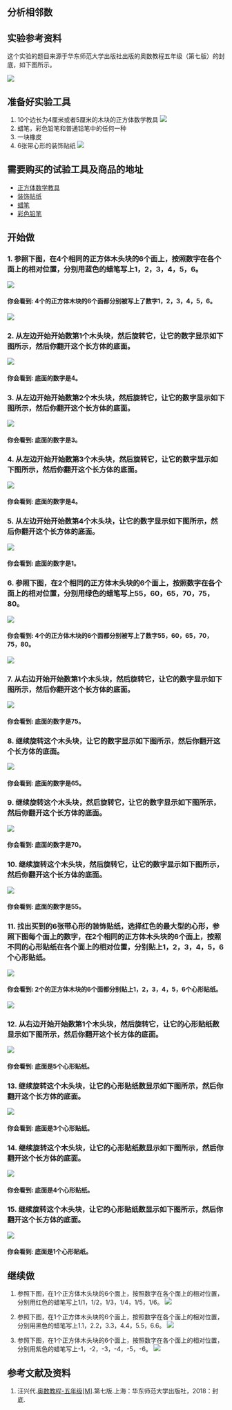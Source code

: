 ## 分析相邻数

## 实验参考资料

这个实验的题目来源于华东师范大学出版社出版的奥数教程五年级（第七版）的封底，如下图所示。

![](/images/五年级/分析相邻数/分析相邻数-奥数教程5年级第七版-封底.jpg)

## 准备好实验工具

1. 10个边长为4厘米或者5厘米的木块的正方体数学教具
![](/images/五年级/分析相邻数/正方体数学教具.jpg)
2. 蜡笔，彩色铅笔和普通铅笔中的任何一种
3. 一块橡皮
3. 6张带心形的装饰贴纸
![](/images/五年级/分析相邻数/6张心形装饰贴纸.jpg)

## 需要购买的试验工具及商品的地址

- [正方体数学教具](https://item.taobao.com/item.htm?spm=a1z09.2.0.0.3ce42e8dgzHOjp&id=564615306258&_u=ic6ncud9cf9)
- [装饰贴纸](https://item.taobao.com/item.htm?spm=a230r.1.14.1.209a26c1Wo8r1l&id=37702090217&ns=1&abbucket=9#detail)
- [蜡笔](https://detail.tmall.com/item.htm?spm=a230r.1.14.8.6ac67c36o0FLUo&id=582836038380&ns=1&abbucket=9)
- [彩色铅笔](https://detail.tmall.com/item.htm?spm=a230r.1.14.15.2b7d59ddVjk313&id=544575469907&ns=1&abbucket=9&skuId=4155627726462)
 
## 开始做

### 1. 参照下图，在4个相同的正方体木头块的6个面上，按照数字在各个面上的相对位置，分别用蓝色的蜡笔写上1，2，3，4，5，6。

![](/images/五年级/分析相邻数/1a.jpg)

#### 你会看到: 4个的正方体木块的6个面都分别被写上了数字1，2，3，4，5，6。

![](/images/五年级/分析相邻数/1b.jpg)

### 2. 从左边开始开始数第1个木头块，然后旋转它，让它的数字显示如下图所示，然后你翻开这个长方体的底面。

![](/images/五年级/分析相邻数/2a.jpg)

#### 你会看到: 底面的数字是4。

### 3. 从左边开始开始数第2个木头块，然后旋转它，让它的数字显示如下图所示，然后你翻开这个长方体的底面。

![](/images/五年级/分析相邻数/3a.jpg)

#### 你会看到: 底面的数字是3。

### 4. 从左边开始开始数第3个木头块，然后旋转它，让它的数字显示如下图所示，然后你翻开这个长方体的底面。

![](/images/五年级/分析相邻数/4a.jpg)

#### 你会看到: 底面的数字是4。

### 5. 从左边开始开始数第4个木头块，让它的数字显示如下图所示，然后你翻开这个长方体的底面。

![](/images/五年级/分析相邻数/5a.jpg)

#### 你会看到: 底面的数字是1。

### 6. 参照下图，在2个相同的正方体木头块的6个面上，按照数字在各个面上的相对位置，分别用绿色的蜡笔写上55，60，65，70，75，80。

![](/images/五年级/分析相邻数/6a.jpg)

#### 你会看到: 4个的正方体木块的6个面都分别被写上了数字55，60，65，70，75，80。

![](/images/五年级/分析相邻数/6b.jpg)

### 7. 从右边开始开始数第1个木头块，然后旋转它，让它的数字显示如下图所示，然后你翻开这个长方体的底面。

![](/images/五年级/分析相邻数/7a.jpg)

#### 你会看到: 底面的数字是75。

### 8. 继续旋转这个木头块，让它的数字显示如下图所示，然后你翻开这个长方体的底面。

![](/images/五年级/分析相邻数/8a.jpg)

#### 你会看到: 底面的数字是65。

### 9. 继续旋转这个木头块，然后旋转它，让它的数字显示如下图所示，然后你翻开这个长方体的底面。

![](/images/五年级/分析相邻数/9a.jpg)

#### 你会看到: 底面的数字是70。

### 10. 继续旋转这个木头块，然后旋转它，让它的数字显示如下图所示，然后你翻开这个长方体的底面。

![](/images/五年级/分析相邻数/10a.jpg)

#### 你会看到: 底面的数字是55。

### 11. 找出买到的6张带心形的装饰贴纸，选择红色的最大型的心形，参照下图每个面上的数字，在2个相同的正方体木头块的6个面上，按照不同的心形贴纸在各个面上的相对位置，分别贴上1，2，3，4，5，6个心形贴纸。

![](/images/五年级/分析相邻数/11a.jpg)

#### 你会看到: 2个的正方体木块的6个面都分别贴上1，2，3，4，5，6个心形贴纸。

![](/images/五年级/分析相邻数/11b.jpg)

### 12. 从右边开始开始数第1个木头块，然后旋转它，让它的心形贴纸数显示如下图所示，然后你翻开这个长方体的底面。

![](/images/五年级/分析相邻数/12a.jpg)

#### 你会看到: 底面是5个心形贴纸。

### 13. 继续旋转这个木头块，让它的心形贴纸数显示如下图所示，然后你翻开这个长方体的底面。

![](/images/五年级/分析相邻数/13a.jpg)

#### 你会看到: 底面是3个心形贴纸。

### 14. 继续旋转这个木头块，让它的心形贴纸数显示如下图所示，然后你翻开这个长方体的底面。

![](/images/五年级/分析相邻数/14a.jpg)

#### 你会看到: 底面是4个心形贴纸。

### 15. 继续旋转这个木头块，让它的心形贴纸数显示如下图所示，然后你翻开这个长方体的底面。

![](/images/五年级/分析相邻数/15a.jpg)

#### 你会看到: 底面是1个心形贴纸。

## 继续做

1. 参照下图，在1个正方体木头块的6个面上，按照数字在各个面上的相对位置，分别用红色的蜡笔写上1/1，1/2，1/3，1/4，1/5，1/6。
![](/images/五年级/分析相邻数/继续做1a.jpg)

2. 参照下图，在1个正方体木头块的6个面上，按照数字在各个面上的相对位置，分别用黑色的蜡笔写上1.1，2.2，3.3，4.4，5.5，6.6。
![](/images/五年级/分析相邻数/继续做2a.jpg)

3. 参照下图，在1个正方体木头块的6个面上，按照数字在各个面上的相对位置，分别用紫色的蜡笔写上-1，-2，-3，-4，-5，-6。
![](/images/五年级/分析相邻数/继续做3a.jpg)

## 参考文献及资料

1. 汪兴代.[奥数教程-五年级[M]](https://detail.tmall.com/item.htm?id=574778340741&spm=a1z09.2.0.0.49272e8dfRxiP3&_u=jc6ncudc78b).第七版.上海：华东师范大学出版社，2018：封底.